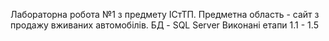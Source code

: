 Лабораторна робота №1 з предмету ІСтТП. Предметна область - сайт з продажу вживаних автомобілів. БД - SQL Server
Виконані етапи 1.1 - 1.5
